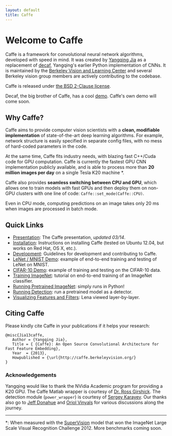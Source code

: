 ```yaml
---
layout: default
title: Caffe
---
```


Welcome to Caffe
================

Caffe is a framework for convolutional neural network algorithms, developed with speed in mind.
It was created by [Yangqing Jia](http://www.eecs.berkeley.edu/~jiayq/) as a replacement of [decaf](http://decaf.berkeleyvision.org/), Yangqing's earlier Python implementation of CNNs.
It is maintained by the [Berkeley Vision and Learning Center](http://bvlc.eecs.berkeley.edu) and several Berkeley vision group members are actively contributing to the codebase.

Caffe is released under [the BSD 2-Clause license](license.html).

Decaf, the big brother of Caffe, has a cool [demo](http://decaf.berkeleyvision.org). Caffe's own demo will come soon.

Why Caffe?
----------

Caffe aims to provide computer vision scientists with a **clean, modifiable implementation** of state-of-the-art deep learning algorithms.
For example, network structure is easily specified in separate config files, with no mess of hard-coded parameters in the code.

At the same time, Caffe fits industry needs, with blazing fast C++/Cuda code for GPU computation.
Caffe is currently the fastest GPU CNN implementation publicly available, and is able to process more than **20 million images per day** on a single Tesla K20 machine \*.

Caffe also provides **seamless switching between CPU and GPU**, which allows one to train models with fast GPUs and then deploy them on non-GPU clusters with one line of code: `Caffe::set_mode(Caffe::CPU)`.

Even in CPU mode, computing predictions on an image takes only 20 ms when images are processed in batch mode.

Quick Links
-----------

* [Presentation](caffe-presentation.pdf): The Caffe presentation, *updated 03/14*.
* [Installation](installation.html): Instructions on installing Caffe (tested on Ubuntu 12.04, but works on Red Hat, OS X, etc.).
* [Development](development.html): Guidelines for development and contributing to Caffe.
* [LeNet / MNIST Demo](mnist.html): example of end-to-end training and testing of LeNet on MNIST.
* [CIFAR-10 Demo](cifar10.html): example of training and testing on the CIFAR-10 data.
* [Training ImageNet](imagenet_training.html): tutorial on end-to-end training of an ImageNet classifier.
* [Running Pretrained ImageNet](imagenet_pretrained.html): simply runs in Python!
* [Running Detection](imagenet_detection.html): run a pretrained model as a detector.
* [Visualizing Features and Filters](lena_imagenet.html): Lena viewed layer-by-layer.


Citing Caffe
------------
Please kindly cite Caffe in your publications if it helps your research:

    @misc{Jia13caffe,
       Author = {Yangqing Jia},
       Title = { {Caffe}: An Open Source Convolutional Architecture for Fast Feature Embedding},
       Year  = {2013},
       Howpublished = {\url{http://caffe.berkeleyvision.org/}
    }

### Acknowledgements

Yangqing would like to thank the NVidia Academic program for providing a K20 GPU.
The Caffe Matlab wrapper is courtesy of [Dr. Ross Girshick](http://www.cs.berkeley.edu/~rbg/).
The detection module (`power_wrapper`) is courtesy of [Sergey Karayev](http://sergeykarayev.com/).
Our thanks also go to [Jeff Donahue](http://jeffdonahue.com/) and [Oriol Vinyals](http://www1.icsi.berkeley.edu/~vinyals/) for various discussions along the journey.

---

\*: When measured with the [SuperVision](http://www.image-net.org/challenges/LSVRC/2012/supervision.pdf) model that won the ImageNet Large Scale Visual Recognition Challenge 2012.
More benchmarks coming soon.
